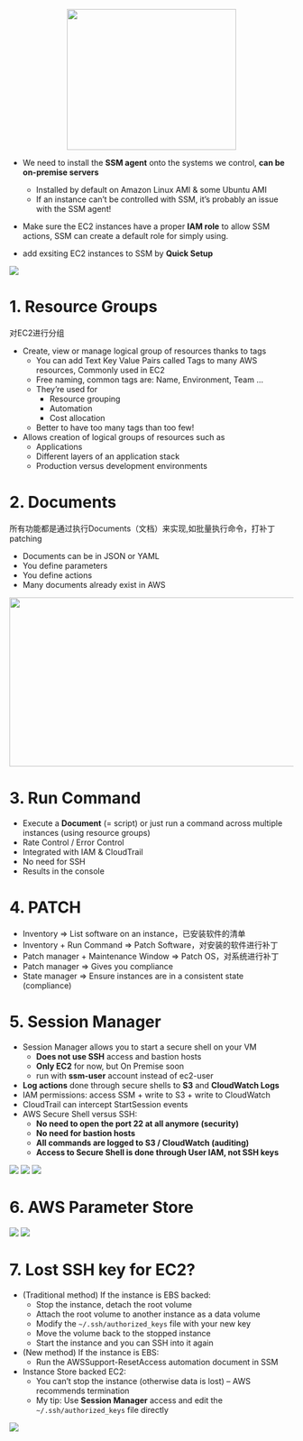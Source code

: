 <p align="center">
    <img src="https://i.loli.net/2019/08/19/vrUC1haXf2ZN6dJ.png"  width="300" height="250">
</p>

- We need to install the **SSM agent** onto the systems we control, **can be on-premise servers**
  - Installed by default on Amazon Linux AMI & some Ubuntu AMI
  - If an instance can’t be controlled with SSM, it’s probably an issue with the SSM agent!
  
- Make sure the EC2 instances have a proper **IAM role** to allow SSM actions, SSM can create a default role for simply using.
- add exsiting EC2 instances to SSM by **Quick Setup**


![](https://i.loli.net/2019/08/19/Ec7s5aVmp2DYRLw.png)
# 1. Resource Groups
对EC2进行分组
- Create, view or manage logical group of resources thanks to tags
  - You can add Text Key Value Pairs called Tags to many AWS resources, Commonly used in EC2
  - Free naming, common tags are: Name, Environment, Team …
  - They’re used for
    - Resource grouping
    - Automation
    - Cost allocation
  - Better to have too many tags than too few!
- Allows creation of logical groups of resources such as
  - Applications
  - Different layers of an application stack
  - Production versus development environments

# 2. Documents
所有功能都是通过执行Documents（文档）来实现,如批量执行命令，打补丁patching
- Documents can be in JSON or YAML
- You define parameters
- You define actions
- Many documents already exist in AWS

<p align="center">
    <img src="https://i.loli.net/2019/08/19/hXqB1J4PeMs5DY9.png"  width="550" height="300">
</p>


# 3. Run Command
- Execute a **Document** (= script) or just run a command across multiple instances (using resource groups)
- Rate Control / Error Control
- Integrated with IAM & CloudTrail
- No need for SSH
- Results in the console

# 4. PATCH
- Inventory => List software on an instance，已安装软件的清单
- Inventory + Run Command => Patch Software，对安装的软件进行补丁
- Patch manager + Maintenance Window => Patch OS，对系统进行补丁
- Patch manager => Gives you compliance
- State manager => Ensure instances are in a consistent state (compliance)


# 5. Session Manager
- Session Manager allows you to start a secure shell on your VM
    - **Does not use SSH** access and bastion hosts
    - **Only EC2** for now, but On Premise soon
    - run with **ssm-user** account instead of ec2-user
- **Log actions** done through secure shells to **S3** and **CloudWatch Logs**
- IAM permissions: access SSM + write to S3 + write to CloudWatch
- CloudTrail can intercept StartSession events
- AWS Secure Shell versus SSH:
    - **No need to open the port 22 at all anymore (security)**
    - **No need for bastion hosts**
    - **All commands are logged to S3 / CloudWatch (auditing)**
    - **Access to Secure Shell is done through User IAM, not SSH keys**


![](https://i.loli.net/2019/08/19/zJum7hCv5c1ATnD.png)
![](https://i.loli.net/2019/08/19/95ErlD7ahNxkQPT.png)
![](https://i.loli.net/2019/08/19/QmVeAFEJMdjgyTU.png)

# 6. AWS Parameter Store
![](https://i.loli.net/2019/08/19/F9BkuzXmxCYHDoL.png)
![](https://i.loli.net/2019/08/19/EwqMvT4uFaBARCf.png)

# 7. Lost SSH key for EC2?
- (Traditional method) If the instance is EBS backed:
    - Stop the instance, detach the root volume
    - Attach the root volume to another instance as a data volume
    - Modify the `~/.ssh/authorized_keys` file with your new key
    - Move the volume back to the stopped instance
    - Start the instance and you can SSH into it again
- (New method) If the instance is EBS:
    - Run the AWSSupport-ResetAccess automation document in SSM
- Instance Store backed EC2:
    - You can’t stop the instance (otherwise data is lost) – AWS recommends termination
    - My tip: Use **Session Manager** access and edit the `~/.ssh/authorized_keys` file directly

![](https://i.loli.net/2019/08/19/KIdbDMRYhrgJWpj.png)




























































